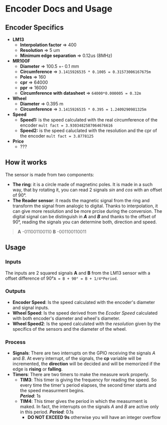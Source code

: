 # Encoder Docs and Usage
## Encoder Specifics
- **LM13**  
    - **Interpolation factor** => 400   
    - **Resolution** => 5 um  
    - **Minimum edge separation** => 0.12us (8MHz)  
- **MR100F**  
    - **Diameter** => 100.5 +- 0.1 mm  
    - **Circumference** => `3.1415926535 * 0.1005 = 0.31573006167675m` 
    - **Poles** => 160  
    - **cpr** => 64000  
    - **ppr** => 16000   
    - **Circumference with datasheet** => `64000*0.000005 = 0.32m`  
- **Wheel**  
    - **Diameter** => 0.395 m
    - **Circumference** => `3.1415926535 * 0.395 = 1.2409290981325m`  
- **Speed**  
    - **Speed1:** is the speed calculated with the real circumference of the encoder `mult fact = 3.9303482587064676616`  
    - **Speed2:** is the speed caluclated with the resolution and the cpr of the encoder `mult fact = 3.8778125`  
- **Price**  
    - ???
    

## How it works
The sensor is made from two components: 
- **The ring**: it is a circle made of magnetinc poles. It is made in a such  way, that by rotating it, you can read 2 signals _sin_ and _cos_ with an offset of 90°.
- **The Reader sensor**: it reads the magnetic signal from the ring and transform the signal from analogic to digital. Thanks to interpolation, it can give more resolution and be more prcise during the conversion. The digital signal can be distinguish in ***A*** and ***B*** and thanks to the offset of 90°, reading the signals you can determine both, direction and speed.
> **A** -011001100110
> **B** -001100110011


## Usage
### Inputs
The inputs are 2 squared signals **A** and **B** from the LM13 sensor with a offset difference of 90°`A = B + 90° = B + 1/4*Period`.
### Outputs
- **Encoder Speed**: Is the speed calculated with the encoder's diameter and signal inputs.
- **Wheel Speed**: Is the speed derived from the _Ecoder Speed_ calculated with both encoder's diameter and wheel's diameter.
- **Wheel Speed2**: Is the speed calculated with the _resolution_ given by the specifics of the sensors and the diameter of the wheel.
### Process
- **Signals**: There are two interrupts on the GPIO receiving the signals _A_ and _B_. At every interrupt, of the signals, the __cp__ variable will be incremented, the __direction__ will be decided and will be memorized if the edge is __rising__ or __falling__.
- **Timers**: There are two timers to make the measure work properly.  
    - **TIM3**: This timer is giving the frequency for reading the speed. So every time the timer's period elapses, the second timer starts and the speed measurment begins.  
    ***Period***: 1s
    - **TIM4**: This timer gives the period in which the measurment is maked. In fact, the interrupts on the signals _A_ and _B_ are active only in this period.
    ***Period***: 0.1s 
        - **DO NOT EXCEED 9s** otherwise you will have an integer overflow

